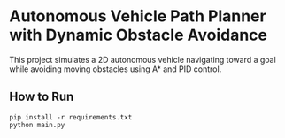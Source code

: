 # Autonomous Vehicle Path Planner with Dynamic Obstacle Avoidance

This project simulates a 2D autonomous vehicle navigating toward a goal while avoiding moving obstacles using A* and PID control.

## How to Run
```
pip install -r requirements.txt
python main.py
```
